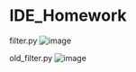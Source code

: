 # IDE_Homework

filter.py
![image](https://user-images.githubusercontent.com/84718699/143615596-202d6e55-2384-4d72-808d-a3937e75aee6.png)

old_filter.py
![image](https://user-images.githubusercontent.com/84718699/143615682-da6f64f7-f584-41e5-b4e7-b416a3aa95dc.png)
 


